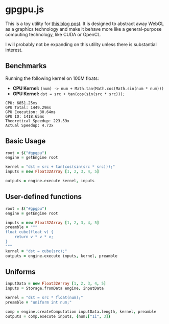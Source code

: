 # gpgpu.js

This is a toy utility for [this blog post](https://amoffat.github.io/held-karp-demo/).
It is designed to abstract away WebGL
as a graphics technology and make it behave more like a general-purpose
computing technology, like CUDA or OpenCL.

I will probably not be expanding on this utility unless there is substantial
interest.

## Benchmarks

Running the following kernel on 100M floats:

* **CPU Kernel:** `(num) -> num + Math.tan(Math.cos(Math.sin(num * num)))` 
* **GPU Kernel:** `dst = src + tan(cos(sin(src * src)));`

```
CPU: 6851.25ms
GPU Total: 1449.29ms
GPU Execution: 30.64ms
GPU IO: 1418.65ms
Theoretical Speedup: 223.59x
Actual Speedup: 4.73x
```


## Basic Usage

```coffeescript
root = $("#gpgpu")
engine = getEngine root

kernel = "dst = src + tan(cos(sin(src * src)));"
inputs = new Float32Array [1, 2, 3, 4, 5]

outputs = engine.execute kernel, inputs
```

## User-defined functions

```coffeescript
root = $("#gpgpu")
engine = getEngine root

inputs = new Float32Array [1, 2, 3, 4, 5]
preamble = """
float cube(float v) {
    return v * v * v;
}
"""
kernel = "dst = cube(src);"
outputs = engine.execute inputs, kernel, preamble
```

## Uniforms

```coffeescript
inputData = new Float32Array [1, 2, 3, 4, 5]
inputs = Storage.fromData engine, inputData

kernel = "dst = src * float(num);"
preamble = "uniform int num;"

comp = engine.createComputation inputData.length, kernel, preamble
outputs = comp.execute inputs, {num:["1i", 3]}
```

